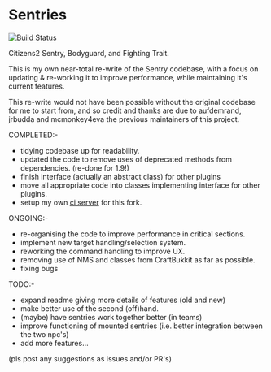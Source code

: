 # Sentries
[![Build Status](http://jabelpeeps.org/jenkins/buildStatus/icon?job=Sentries)](http://jabelpeeps.org/jenkins/job/Sentries)

Citizens2 Sentry, Bodyguard, and Fighting Trait.

This is my own near-total re-write of the Sentry codebase, with a focus on updating & re-working it to improve performance, while maintaining it's current features.

This re-write would not have been possible without the original codebase for me to start from, and so credit and thanks are due to aufdemrand, jrbudda and mcmonkey4eva the previous maintainers of this project.

COMPLETED:-
* tidying codebase up for readability.
* updated the code to remove uses of deprecated methods from dependencies. (re-done for 1.9!)
* finish interface (actually an abstract class) for other plugins
* move all appropriate code into classes implementing interface for other plugins.
* setup my own [ci server](https://jabelpeeps.org/jenkins/job/Sentries/) for this fork. 

ONGOING:-
* re-organising the code to improve performance in critical sections.
* implement new target handling/selection system.
* reworking the command handling to improve UX.
* removing use of NMS and classes from CraftBukkit as far as possible.
* fixing bugs

TODO:-
* expand readme giving more details of features (old and new)
* make better use of the second (off)hand.
* (maybe) have sentries work together better (in teams)
* improve functioning of mounted sentries (i.e. better integration between the two npc's)
* add more features... 

(pls post any suggestions as issues and/or PR's)

